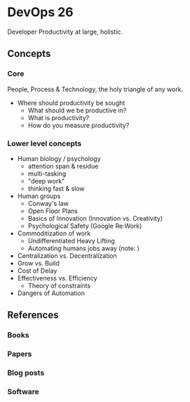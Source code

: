 # DevOps 26

Developer Productivity at large, holistic.

## Concepts

### Core

People, Process & Technology, the holy triangle of any work.

* Where should productivity be sought
    * What should we be productive in?
    * What is productivity?
    * How do you measure productivity?

### Lower level concepts

* Human biology / psychology
    * attention span & residue
    * multi-tasking
    * "deep work"
    * thinking fast & slow
* Human groups
    * Conway's law
    * Open Floor Plans
    * Basics of Innovation (Innovation vs. Creativity)
    * Psychological Safety (Google Re:Work)
* Commoditization of work
    * Undifferentiated Heavy Lifting
    * Automating humans jobs away (note: )
* Centralization vs. Decentralization
* Grow vs. Build
* Cost of Delay
* Effectiveness vs. Efficiency
    * Theory of constraints
* Dangers of Automation

## References

### Books

### Papers

### Blog posts

### Software
